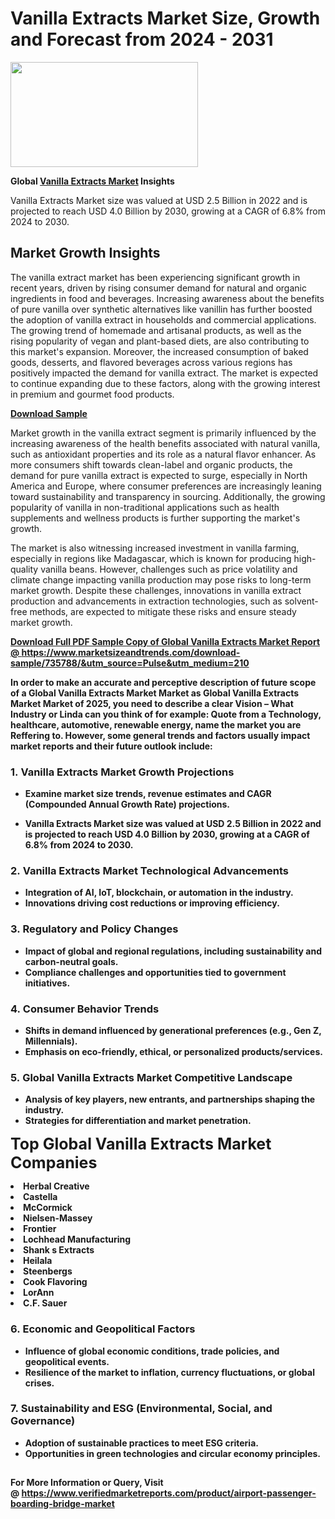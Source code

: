 <H1>Vanilla Extracts Market Size, Growth and Forecast from 2024 - 2031</H1><img class="aligncenter size-medium wp-image-584254" src="https://thirdeyenews.in/wp-content/uploads/2024/09/Global-Market-Research-300x168.jpeg" alt="" width="300" height="168" /><p><strong>Global&nbsp;<a href="https://www.marketsizeandtrends.com/download-sample/735788/&amp;utm_source=Pulse&amp;utm_medium=210">Vanilla Extracts Market</a> Insights</strong></p><p>Vanilla Extracts Market size was valued at USD 2.5 Billion in 2022 and is projected to reach USD 4.0 Billion by 2030, growing at a CAGR of 6.8% from 2024 to 2030.</p><p><h2>Market Growth Insights</h2> <p>The vanilla extract market has been experiencing significant growth in recent years, driven by rising consumer demand for natural and organic ingredients in food and beverages. Increasing awareness about the benefits of pure vanilla over synthetic alternatives like vanillin has further boosted the adoption of vanilla extract in households and commercial applications. The growing trend of homemade and artisanal products, as well as the rising popularity of vegan and plant-based diets, are also contributing to this market's expansion. Moreover, the increased consumption of baked goods, desserts, and flavored beverages across various regions has positively impacted the demand for vanilla extract. The market is expected to continue expanding due to these factors, along with the growing interest in premium and gourmet food products.</p> <p><strong><a href="#">Download Sample</a></strong></p> <p>Market growth in the vanilla extract segment is primarily influenced by the increasing awareness of the health benefits associated with natural vanilla, such as antioxidant properties and its role as a natural flavor enhancer. As more consumers shift towards clean-label and organic products, the demand for pure vanilla extract is expected to surge, especially in North America and Europe, where consumer preferences are increasingly leaning toward sustainability and transparency in sourcing. Additionally, the growing popularity of vanilla in non-traditional applications such as health supplements and wellness products is further supporting the market's growth.</p> <p>The market is also witnessing increased investment in vanilla farming, especially in regions like Madagascar, which is known for producing high-quality vanilla beans. However, challenges such as price volatility and climate change impacting vanilla production may pose risks to long-term market growth. Despite these challenges, innovations in vanilla extract production and advancements in extraction technologies, such as solvent-free methods, are expected to mitigate these risks and ensure steady market growth.</p> <p><strong><a href="#"></p><p><span class=""><strong>Download Full PDF Sample Copy of Global Vanilla Extracts Market Report</strong> @ <a href="https://www.marketsizeandtrends.com/download-sample/735788/&amp;utm_source=Pulse&amp;utm_medium=210" target="_blank">https://www.marketsizeandtrends.com/download-sample/735788/&amp;utm_source=Pulse&amp;utm_medium=210</a></span></p><p>In order to make an accurate and perceptive description of future scope of a Global&nbsp;Vanilla Extracts Market Market as Global&nbsp;Vanilla Extracts Market Market of 2025, you need to describe a clear Vision &ndash; What Industry or Linda can you think of for example: Quote from a Technology, healthcare, automotive, renewable energy, name the market you are Reffering to. However, some general trends and factors usually impact market reports and their future outlook include:</p><h3>1.&nbsp;<strong>Vanilla Extracts Market Growth Projections</strong></h3><ul><li>Examine market size trends, revenue estimates and CAGR (Compounded Annual Growth Rate) projections.</li><li><p>Vanilla Extracts Market size was valued at USD 2.5 Billion in 2022 and is projected to reach USD 4.0 Billion by 2030, growing at a CAGR of 6.8% from 2024 to 2030.</p></li></ul><h3>2.&nbsp;<strong>Vanilla Extracts Market Technological Advancements</strong></h3><ul><li>Integration of AI, IoT, blockchain, or automation in the industry.</li><li>Innovations driving cost reductions or improving efficiency.</li></ul><h3>3.&nbsp;<strong>Regulatory and Policy Changes</strong></h3><ul><li>Impact of global and regional regulations, including sustainability and carbon-neutral goals.</li><li>Compliance challenges and opportunities tied to government initiatives.</li></ul><h3>4.&nbsp;<strong>Consumer Behavior Trends</strong></h3><ul><li>Shifts in demand influenced by generational preferences (e.g., Gen Z, Millennials).</li><li>Emphasis on eco-friendly, ethical, or personalized products/services.</li></ul><h3>5.&nbsp;<strong>Global Vanilla Extracts Market Competitive Landscape</strong></h3><ul><li>Analysis of key players, new entrants, and partnerships shaping the industry.</li><li>Strategies for differentiation and market penetration.</li></ul><p data-pm-slice="1 1 []"><span style="color: inherit; font-family: inherit; font-size: 25px;">Top Global Vanilla Extracts Market Companies</span></p><div class="" data-test-id=""><p><li>Herbal Creative</li><li> Castella</li><li> McCormick</li><li> Nielsen-Massey</li><li> Frontier</li><li> Lochhead Manufacturing</li><li> Shank s Extracts</li><li> Heilala</li><li> Steenbergs</li><li> Cook Flavoring</li><li> LorAnn</li><li> C.F. Sauer</li></p></div><h3>6.&nbsp;<strong>Economic and Geopolitical Factors</strong></h3><ul><li>Influence of global economic conditions, trade policies, and geopolitical events.</li><li>Resilience of the market to inflation, currency fluctuations, or global crises.</li></ul><h3>7.&nbsp;<strong>Sustainability and ESG (Environmental, Social, and Governance)</strong></h3><ul><li>Adoption of sustainable practices to meet ESG criteria.</li><li>Opportunities in green technologies and circular economy principles.</li></ul><h2><strong style="font-size: 14px;">For More Information or Query, Visit @&nbsp;</strong><a style="background-color: #ffffff; font-size: 14px;" href="https://www.marketsizeandtrends.com/report/vanilla-extracts-market/" target="_blank">https://www.verifiedmarketreports.com/product/airport-passenger-boarding-bridge-market</a></h2>

